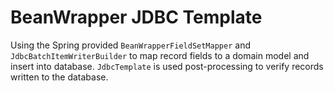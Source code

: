 # BeanWrapper JDBC Template

Using the Spring provided `BeanWrapperFieldSetMapper` and `JdbcBatchItemWriterBuilder` to map record fields to a domain model and insert into database.  `JdbcTemplate` is used post-processing to verify records written to the database.